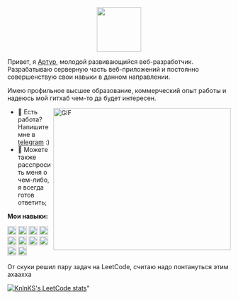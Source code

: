<div id="header" align="center">
  <img src="https://media.giphy.com/media/M9gbBd9nbDrOTu1Mqx/giphy.gif" width="100"/>
</div>

Привет, я [Артур](https://hh.ru/resume/05bbfadfff081d37af0039ed1f516d7a793069), молодой развивающийся веб-разработчик. Разрабатываю серверную часть веб-приложений и постоянно совершенствую свои навыки в данном направлении.

Имею профильное высшее образование, коммерческий опыт работы и надеюсь мой гитхаб чем-то да будет интересен.

  <img align="right" alt="GIF" src="https://github.com/abhisheknaiidu/abhisheknaiidu/blob/master/code.gif?raw=true" width="400" height="320" />
  
- 💼 Есть работа? Напишите мне в [telegram](https://t.me/DaredevilAr) :)
- 💬 Можете также расспросить меня о чем-либо, я всегда готов ответить;

**Мои навыки:**  

<code><img height="20" src="https://img.shields.io/badge/Microsoft%20SQL%20Server-CC2927?style=for-the-badge&logo=microsoft%20sql%20server&logoColor=white"></code>
<code><img height="20" src="https://img.shields.io/badge/.NET-5C2D91?style=for-the-badge&logo=.net&logoColor=white"></code>
<code><img height="20" src="https://img.shields.io/badge/jquery-%230769AD.svg?style=for-the-badge&logo=jquery&logoColor=white"></code>
<code><img height="20" src="https://img.shields.io/badge/azure-%230072C6.svg?style=for-the-badge&logo=microsoftazure&logoColor=white"></code>
<code><img height="20" src="https://img.shields.io/badge/Visual%20Studio-5C2D91.svg?style=for-the-badge&logo=visual-studio&logoColor=white"></code>
<code><img height="20" src="https://img.shields.io/badge/c%23-%23239120.svg?style=for-the-badge&logo=c-sharp&logoColor=white"></code>
<code><img height="20" src="https://img.shields.io/badge/html5-%23E34F26.svg?style=for-the-badge&logo=html5&logoColor=white"></code>
<code><img height="20" src="https://img.shields.io/badge/javascript-%23323330.svg?style=for-the-badge&logo=javascript&logoColor=%23F7DF1E"></code>
<code><img height="20" src="https://img.shields.io/badge/-Swagger-%23Clojure?style=for-the-badge&logo=swagger&logoColor=white"></code>
<code><img height="20" src="https://img.shields.io/badge/gitlab-%23181717.svg?style=for-the-badge&logo=gitlab&logoColor=white"></code>


От скуки решил пару задач на LeetCode, считаю надо понтануться этим ахаахха


[![KnlnKS's LeetCode stats](https://leetcode-stats-six.vercel.app/api?username=DAREDEVILAR&theme=dark)](https://github.com/Wahwa666/leetcode-stats)"


